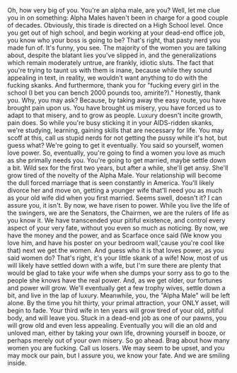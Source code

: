 Oh, how very big of you. You're an alpha male, are you? Well, let me clue you in on something: Alpha Males haven't been in charge for a good couple of decades. Obviously, this tirade is directed on a High School level. Once you get out of high school, and begin working at your dead-end office job, you know who your boss is going to be? That's right, that pasty nerd you made fun of. It's funny, you see. The majority of the women you are talking about, despite the blatant lies you've slipped in, and the generalizations which remain moderately untrue, are frankly, idiotic sluts. The fact that you're trying to taunt us with them is inane, because while they sound appealing in text, in reality, we wouldn't want anything to do with the fucking skanks. And furthermore, thank you for "fucking every girl in the school (I bet you can bench 2000 pounds too, amirite?)." Honestly, thank you. Why, you may ask? Because, by taking away the easy route, you have brought pain upon us. You have brought us misery, you have forced us to adapt to that misery, and to grow as people. Luxury doesn't incite growth, pain does. So while you're busy sticking it in your AIDS-ridden skanks, we're studying, learning, gaining skills that are necessary for life. You may scoff at this, call us stupid nerds for not getting the pussy while it's hot, but guess what? We're going to get it eventually. You said so yourself, women love power. So, eventually, you're going to find a women you love as much as she primally needs you. You're going to get married, maybe settle down a bit. Wild sex for the first two years, but after a while, she'll get ansy. She'll grow tired of the novelty of the Alpha Male. Your relationship will become the dull forced marriage that is seen constantly in America. You'll likely divorce her and move on, getting a younger wife that'll need you as much as your old wife did when you first married. Seems swell, doesn't it? I can assure you, it isn't. By now, we have risen to power. While you live the life of the swingers, we are the Senators, the Chairmen, we are the rulers of life as you know it. We have transcended your pitiful existence, and control every aspect of your very fate, without you even so much as noticing. By now, we have the money and the power, and as Scarface once said (We know you love him, and have his poster on your bedroom wall,'cause you're cool like that) next we get the women. And guess who it is that loves power, as you said women do? That's right, it's your little skank of a wife! Now, most of us will likely have settled down with a wife, but I'm sure there are plenty that would be glad to take your wife when she dumps your sorry ass to go to the people she knows have the real power. And, as we get older, our fortunes and power will grow. We'll eventually get a few trophy wives, settle down a bit, and live in the lap of luxury. Meanwhile, you, the "Alpha Male" will be left alone. By the time you hit thirty, your primal attraction, your ONLY asset, will begin to fade. Your third wife in ten years will grow tired of your old, pitiful body, and will leave you. Stuck in a dead-end job as one of our pawns, you will grow old and even less appealing. Eventually you will die an old and unloved man, either by taking your own life, drowning yourself in booze, or perhaps merely out of your own misery. So go ahead. Brag about how many women you are fucking. Call us losers. We may seem to be upset, and you may mock our pain, but I assure you, we know your fate. And we are smiling inside.